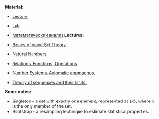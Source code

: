 **Material:** 

- [Lecture](https://moodle.innopolis.university/pluginfile.php/208410/mod_resource/content/1/MathAnal1fall24.pdf)
- [Lab](https://moodle.innopolis.university/pluginfile.php/210092/mod_resource/content/1/Lab1.pdf)
- [Математический анализ](V.A.Zorich-Kniga-I-10-izdanie-Corr.pdf)
**Lectures:**

- [Basics of naive Set Theory.](Basics%20of%20naive%20Set%20Theory..md)
- [Natural Numbers](Natural%20Numbers.md)
- [Relations, Functions, Operations](Relations,%20Functions,%20Operations.md)
- [Number Systems. Axiomatic approaches.](Number%20Systems.%20Axiomatic%20approaches..md)
- [Theory of sequences and their limits.](Theory%20of%20sequences%20and%20their%20limits..md)

**Some notes:**

- Singleton - a set with exactly one element, represented as $\{x\}$, where $x$ is the only member of the set.
- Bootstrap - a resampling technique to estimate statistical properties.